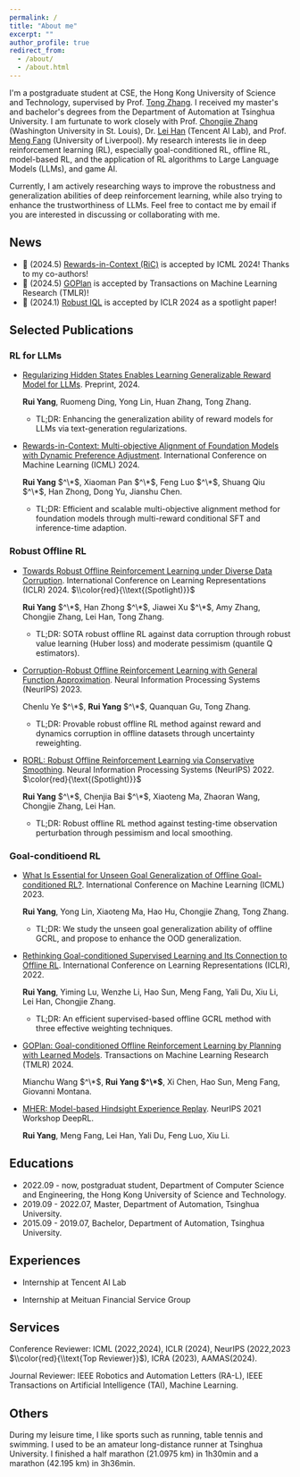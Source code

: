 ```yaml
---
permalink: /
title: "About me"
excerpt: ""
author_profile: true
redirect_from: 
  - /about/
  - /about.html
---
```


I'm a postgraduate student at CSE, the Hong Kong University of Science and Technology, supervised by Prof. [Tong Zhang](http://tongzhang-ml.org). I received my master's and bachelor's degrees from the Department of Automation at Tsinghua University. I am furtunate to work closely with Prof. [Chongjie Zhang](https://engineering.wustl.edu/faculty/Chongjie-Zhang.html) (Washington University in St. Louis), Dr. [Lei Han](http://www.leihan.org) (Tencent AI Lab), and Prof. [Meng Fang](https://mengf1.github.io) (University of Liverpool). My research interests lie in deep reinforcement learning (RL), especially goal-conditioned RL, offline RL, model-based RL, and the application of RL algorithms to Large Language Models (LLMs), and game AI. 

Currently, I am actively researching ways to improve the robustness and generalization abilities of deep reinforcement learning, while also trying to enhance the trustworthiness of LLMs. Feel free to contact me by email if you are interested in discussing or collaborating with me. 

News
------
- 🎉 (2024.5) [Rewards-in-Context (RiC)](https://arxiv.org/abs/2402.10207) is accepted by ICML 2024! Thanks to my co-authors!
- 🎉 (2024.5) [GOPlan](https://openreview.net/forum?id=zOKAmm8R9B) is accepted by Transactions on Machine Learning Research (TMLR)!
- 🎉 (2024.1) [Robust IQL](https://openreview.net/forum?id=5hAMmCU0bK) is accepted by ICLR 2024 as a spotlight paper!

Selected Publications
------

### RL for LLMs
- [Regularizing Hidden States Enables Learning Generalizable Reward Model for LLMs](https://arxiv.org/abs/2406.10216). Preprint, 2024.

  **Rui Yang**, Ruomeng Ding, Yong Lin, Huan Zhang, Tong Zhang.

  - TL;DR: Enhancing the generalization ability of reward models for LLMs via text-generation regularizations.

- [Rewards-in-Context: Multi-objective Alignment of Foundation Models with Dynamic Preference Adjustment](https://arxiv.org/abs/2402.10207). International Conference on Machine Learning (ICML) 2024.

  **Rui Yang** $^\*$, Xiaoman Pan $^\*$, Feng Luo $^\*$, Shuang Qiu $^\*$, Han Zhong, Dong Yu, Jianshu Chen.

   - TL;DR: Efficient and scalable multi-objective alignment method for foundation models through multi-reward conditional SFT and inference-time adaption.

### Robust Offline RL

- [Towards Robust Offline Reinforcement Learning under Diverse Data Corruption](https://openreview.net/forum?id=5hAMmCU0bK). International Conference on Learning Representations (ICLR) 2024. $\\color{red}{\\text{(Spotlight)}}$
  
  **Rui Yang** $^\*$, Han Zhong $^\*$, Jiawei Xu $^\*$, Amy Zhang, Chongjie Zhang, Lei Han, Tong Zhang.

  - TL;DR: SOTA robust offline RL against data corruption through robust value learning (Huber loss) and moderate pessimism (quantile Q estimators).

- [Corruption-Robust Offline Reinforcement Learning with General Function Approximation](https://openreview.net/forum?id=K9M7XNS9BX). Neural Information Processing Systems (NeurIPS) 2023.

  Chenlu Ye $^\*$, **Rui Yang** $^\*$, Quanquan Gu, Tong Zhang.

  - TL;DR: Provable robust offline RL method against reward and dynamics corruption in offline datasets through uncertainty reweighting.

- [RORL: Robust Offline Reinforcement Learning via Conservative Smoothing](https://openreview.net/forum?id=_QzJJGH_KE). Neural Information Processing Systems (NeurIPS) 2022. $\color{red}{\text{(Spotlight)}}$
  
  **Rui Yang** $^\*$, Chenjia Bai $^\*$, Xiaoteng Ma, Zhaoran Wang, Chongjie Zhang, Lei Han.

  - TL;DR: Robust offline RL method against testing-time observation perturbation through pessimism and local smoothing.

  
### Goal-conditioend RL

- [What Is Essential for Unseen Goal Generalization of Offline Goal-conditioned RL?](https://openreview.net/forum?id=UrQySwOk4q). International Conference on Machine Learning (ICML) 2023. 

  **Rui Yang**, Yong Lin, Xiaoteng Ma, Hao Hu, Chongjie Zhang, Tong Zhang.

   - TL;DR: We study the unseen goal generalization ability of offline GCRL, and propose to enhance the OOD generalization.

- [Rethinking Goal-conditioned Supervised Learning and Its Connection to Offline RL](https://openreview.net/forum?id=KJztlfGPdwW). International Conference on Learning Representations (ICLR), 2022. 

  **Rui Yang**, Yiming Lu, Wenzhe Li, Hao Sun, Meng Fang, Yali Du, Xiu Li, Lei Han, Chongjie Zhang.

  - TL;DR: An efficient supervised-based offline GCRL method with three effective weighting techniques.
  
- [GOPlan: Goal-conditioned Offline Reinforcement Learning by Planning with Learned Models](https://openreview.net/forum?id=zOKAmm8R9B). Transactions on Machine Learning Research (TMLR) 2024.

  Mianchu Wang $^\*$, **Rui Yang $^\*$**, Xi Chen, Hao Sun, Meng Fang, Giovanni Montana.


- [MHER: Model-based Hindsight Experience Replay](https://openreview.net/forum?id=3zsx-jhn2LM). NeurIPS 2021 Workshop DeepRL.

  **Rui Yang**, Meng Fang, Lei Han, Yali Du, Feng Luo, Xiu Li.  


Educations
------
- 2022.09 - now, postgraduat student, Department of Computer Science and Engineering, the Hong Kong University of Science and Technology.
- 2019.09 - 2022.07, Master, Department of Automation, Tsinghua University.
- 2015.09 - 2019.07, Bachelor, Department of Automation, Tsinghua University.

Experiences
------
-  Internship at Tencent AI Lab

-  Internship at Meituan Financial Service Group

Services
------
Conference Reviewer: ICML (2022,2024), ICLR (2024), NeurIPS (2022,2023 $\\color{red}{\\text{Top Reviewer}}$), ICRA (2023), AAMAS(2024). 

Journal Reviewer: IEEE Robotics and Automation Letters (RA-L), IEEE Transactions on Artificial Intelligence (TAI), Machine Learning.



Others
------
During my leisure time, I like sports such as running, table tennis and swimming. I used to be an amateur long-distance runner at Tsinghua University. I finished a half marathon (21.0975 km) in 1h30min and a marathon (42.195 km) in 3h36min.
